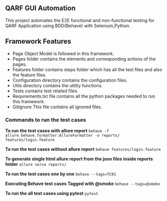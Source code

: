 ## **QARF GUI Automation**

This project automates the E2E functional and non-functional testing for QARF Application using BDD(Behave) with Selenium,Python.
## Framework Features
- Page Object Model is followed in this framework.
- Pages folder contains the elements and corresponding actions of the pages.
- Features folder contains steps folder which has all the test files and also the feature files.
- Configuration directory contains the configuration files.
- Utils directory contains the utility functions.
- Tests contains test related files.
- Requirements.txt file contains all the python packages needed to run this framework.
- Gitignore This file contains all ignored files.

### **Commands to run the test cases**

**To run the test cases with allure report**
`behave -f allure_behave.formatter:AllureFormatter -o reports/ features/login.feature`

**To run the test cases without allure report** `behave features/login.feature`

**To generate single html allure report from the json files inside reports folder**
`allure serve reports/`

**To run the test cases one by one**
`behave --tags=TC01`

**Executing Behave test cases Tagged with @smoke**
`behave --tags=@smoke`

**To run the all test cases using pytest**
`pytest`
